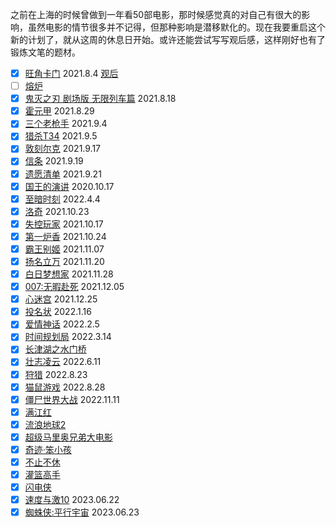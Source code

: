 之前在上海的时候曾做到一年看50部电影，那时候感觉真的对自己有很大的影响，虽然电影的情节很多并不记得，但那种影响是潜移默化的。现在我要重启这个新的计划了，就从这周的休息日开始。或许还能尝试写写观后感，这样刚好也有了锻炼文笔的题材。  

- [x] <a href="https://movie.douban.com/subject/1304624/" target="_blank">旺角卡门</a>  2021.8.4  <a href="https://asalu.xyz/2021/08/08/%E6%97%BA%E8%A7%92%E5%8D%A1%E9%97%A8%E8%A7%82%E5%90%8E.html" target="_blank">观后</a>
- [ ] <a href="https://movie.douban.com/subject/5912992/" target="_blank">熔炉</a>
- [x] <a href="https://www.asalu.xyz/2021/08/01/%E5%85%89%E5%BD%B1.html" target="_blank">鬼灭之刃 剧场版 无限列车篇</a> 2021.8.18
- [x] <a href="https://movie.douban.com/subject/1441602/" target="_blank">霍元甲</a> 2021.8.29
- [x] <a href="https://movie.douban.com/subject/26266085/" target="_blank">三个老枪手</a> 2021.9.4
- [x] <a href="https://movie.douban.com/subject/30300277/" target="_blank">猎杀T34</a> 2021.9.5
- [x] <a href="https://movie.douban.com/subject/26607693/" target="_blank">敦刻尔克</a> 2021.9.17
- [x] <a href="https://movie.douban.com/subject/30444960/" target="_blank">信条</a> 2021.9.19
- [x] <a href="https://movie.douban.com/subject/1867345/" target="_blank">遗愿清单</a> 2021.9.21
- [x] <a href="https://movie.douban.com/subject/4023638/" target="_blank">国王的演讲</a> 2020.10.17
- [x] <a href="https://movie.douban.com/subject/26761416/" target="_blank">至暗时刻</a> 2022.4.4
- [x] <a href="https://movie.douban.com/subject/1295742/" target="_blank">洛奇</a> 2021.10.23  
- [x] <a href="https://movie.douban.com/subject/30337388/" target="_blank">失控玩家</a> 2021.10.17
- [x] <a href="https://movie.douban.com/subject/27102476/" target="_blank">第一炉香</a> 2021.10.24
- [x] <a href="https://movie.douban.com/subject/1291546/" target="_blank">霸王别姬</a> 2021.11.07
- [x] <a href="https://movie.douban.com/subject/35422807/" target="_blank">扬名立万</a> 2021.11.20
- [x] <a href="https://movie.douban.com/subject/2133323/" target="_blank">白日梦想家</a> 2021.11.28
- [x] <a href="https://movie.douban.com/subject/20276229/" target="_blank">007:无暇赴死</a> 2021.12.05
- [x] <a href="https://movie.douban.com/subject/25917973/" target="_blank">心迷宫</a> 2021.12.25
- [x] <a href="https://movie.douban.com/subject/1947089/" target="_blank">投名状</a> 2022.1.16
- [x] <a href="https://movie.douban.com/subject/35376457/" target="_blank">爱情神话</a> 2022.2.5
- [x] <a href="https://movie.douban.com/subject/4924142/" target="_blank">时间规划局</a> 2022.3.14
- [x] <a href="https://movie.douban.com/subject/35613853/" target="_blank">长津湖之水门桥</a>
- [x] <a href="https://movie.douban.com/subject/1293799/" target="_blank">壮志凌云</a> 2022.6.11
- [x] <a href="https://movie.douban.com/subject/6985810/" target="_blank">狩猎</a> 2022.8.23
- [x] <a href="https://movie.douban.com/subject/1305487/" target="_blank">猫鼠游戏</a> 2022.8.28
- [x] <a href="https://movie.douban.com/subject/2132473/" target="_blank">僵尸世界大战</a> 2022.11.11
- [x] <a href="https://movie.douban.com/subject/35766491/" target="_blank">满江红</a>
- [x] <a href="https://movie.douban.com/subject/35267208/" target="_blank">流浪地球2</a>
- [x] <a href="https://movie.douban.com/subject/27199894/" target="_blank">超级马里奥兄弟大电影</a>
- [x] <a href="https://movie.douban.com/subject/35312437/" target="_blank">奇迹·笨小孩</a>
- [x] <a href="https://movie.douban.com/subject/34833851/" target="_blank">不止不休</a>
- [x] <a href="https://movie.douban.com/subject/35315950/" target="_blank">灌篮高手</a>
- [x] <a href="https://movie.douban.com/subject/3011317/" target="_blank">闪电侠</a>
- [x] <a href="https://movie.douban.com/subject/26631790/" target="_blank">速度与激10</a> 2023.06.22
- [x] <a href="https://movie.douban.com/subject/26374197/" target="_blank">蜘蛛侠:平行宇宙</a> 2023.06.23